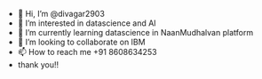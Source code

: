 - 👋 Hi, I’m @divagar2903
- 👀 I’m interested in datascience and AI
- 🌱 I’m currently learning datascience in NaanMudhalvan platform
- 💞️ I’m looking to collaborate on IBM
- 📫 How to reach me +91 8608634253
- thank you!!
